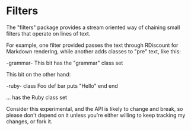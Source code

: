 
Filters
=======

The "filters" package provides a stream oriented way of chaining small filters
that operate on lines of text.

For example, one filter provided passes the text through RDiscount for Markdown
rendering, while another adds classes to "pre" text, like this:

-grammar-
    This bit has the "grammar" class set
	
This bit on the other hand:

-ruby-
    class Foo
       def bar
          puts "Hello"
       end
    end

... has the Ruby class set

Consider this experimental, and the API is likely to change and break, so
please don't depend on it unless you're either willing to keep tracking my
changes, or fork it.
